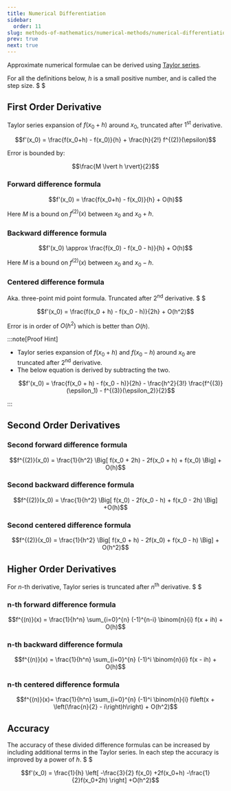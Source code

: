 ```yaml
---
title: Numerical Differentiation
sidebar:
  order: 11
slug: methods-of-mathematics/numerical-methods/numerical-differentiation
prev: true
next: true
---
```


Approximate numerical formulae can be derived using [Taylor series](https://s1.sahithyan.dev/mathematics/real-analysis/taylor-series/).

For all the definitions below, $h$ is a small positive number, and is called the step size. $ $

## First Order Derivative

Taylor series expansion of $f(x_0+h)$ around $x_0$, truncated after $1^{\text{st}}$ derivative.

```math
f'(x_0) = \frac{f(x_0+h) - f(x_0)}{h} + \frac{h}{2!} f^{(2)}(\epsilon)
```

Error is bounded by:

```math
\frac{M \lvert h \rvert}{2}
```

### Forward difference formula

```math
f'(x_0) = \frac{f(x_0+h) - f(x_0)}{h} + O(h)
```

Here $M$ is a bound on $f^{(2)}(x)$ between $x_0$ and $x_0 + h$.

### Backward difference formula

```math
f'(x_0) \approx \frac{f(x_0) - f(x_0 - h)}{h} + O(h)
```

Here $M$ is a bound on $f^{(2)}(x)$ between $x_0$ and $x_0 - h$.

### Centered difference formula

Aka. three-point mid point formula. Truncated after $2^{\text{nd}}$ derivative. $ $

```math
f'(x_0) = \frac{f(x_0 + h) - f(x_0 - h)}{2h} + O(h^2)
```

Error is in order of $O(h^2)$ which is better than $O(h)$.

:::note[Proof Hint]

- Taylor series expansion of $f(x_0+h)$ and $f(x_0-h)$ around $x_0$ are truncated after $2^{\text{nd}}$ derivative.
- The below equation is derived by subtracting the two.
  ```math
  f'(x_0) = \frac{f(x_0 + h) - f(x_0 - h)}{2h} - \frac{h^2}{3!} \frac{f^{(3)}(\epsilon_1) - f^{(3)}(\epsilon_2)}{2}
  ```

:::

## Second Order Derivatives

### Second forward difference formula 

```math
f^{(2)}(x_0) =
\frac{1}{h^2} \Big[ f(x_0 + 2h) - 2f(x_0 + h) + f(x_0) \Big]
+ O(h)
```

### Second backward difference formula 

```math
f^{(2)}(x_0) =
\frac{1}{h^2} \Big[ f(x_0) - 2f(x_0 - h) + f(x_0 - 2h) \Big]
+O(h)
```

### Second centered difference formula

```math
f^{(2)}(x_0) =
\frac{1}{h^2} \Big[ f(x_0 + h) - 2f(x_0) + f(x_0 - h) \Big]
+ O(h^2)
```

## Higher Order Derivatives

For $n$-th derivative, Taylor series is truncated after $n^{\text{th}}$ derivative. $ $


### n-th forward difference formula

```math
f^{(n)}(x)
=
\frac{1}{h^n}
\sum_{i=0}^{n} (-1)^{n-i} \binom{n}{i} f(x + ih)
+ O(h)
```

### n-th backward difference formula

```math
f^{(n)}(x) =
\frac{1}{h^n}
\sum_{i=0}^{n} (-1)^i \binom{n}{i} f(x - ih)
+ O(h)
```

### n-th centered difference formula

```math
f^{(n)}(x)=
\frac{1}{h^n}
\sum_{i=0}^{n} (-1)^i \binom{n}{i} f\left(x + \left(\frac{n}{2} - i\right)h\right)
+ O(h^2)
```

## Accuracy

The accuracy of these divided difference formulas can be increased by including additional terms in the Taylor series. In each step the accuracy is improved by a power of $h$. $ $

```math
f'(x_0) = 

\frac{1}{h} \left[
-\frac{3}{2}
f(x_0)
+2f(x_0+h) 
-\frac{1}{2}f(x_0+2h)
\right]
+O(h^2)
```
